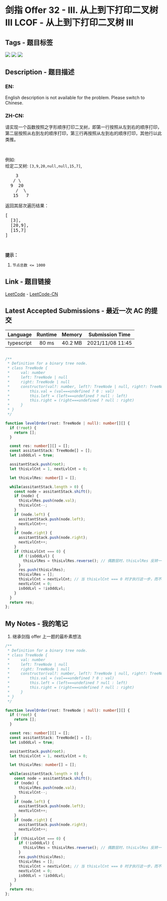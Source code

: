 
# 剑指 Offer 32 - III. 从上到下打印二叉树 III LCOF - 从上到下打印二叉树 III

## Tags - 题目标签

 <img src="https://img.shields.io/badge/Tree-树-blue.svg">   <img src="https://img.shields.io/badge/Breadth-First Search-广度优先搜索-blue.svg">   <img src="https://img.shields.io/badge/Binary Tree-二叉树-blue.svg">  


## Description - 题目描述

### EN:
English description is not available for the problem. Please switch to Chinese.

### ZH-CN:
<p>请实现一个函数按照之字形顺序打印二叉树，即第一行按照从左到右的顺序打印，第二层按照从右到左的顺序打印，第三行再按照从左到右的顺序打印，其他行以此类推。</p>

<p>&nbsp;</p>

<p>例如:<br>
给定二叉树:&nbsp;<code>[3,9,20,null,null,15,7]</code>,</p>

<pre>    3
   / \
  9  20
    /  \
   15   7
</pre>

<p>返回其层次遍历结果：</p>

<pre>[
  [3],
  [20,9],
  [15,7]
]
</pre>

<p>&nbsp;</p>

<p><strong>提示：</strong></p>

<ol>
	<li><code>节点总数 &lt;= 1000</code></li>
</ol>



## Link - 题目链接

[LeetCode](https://leetcode.com/problems/cong-shang-dao-xia-da-yin-er-cha-shu-iii-lcof/description/)  -  [LeetCode-CN](https://leetcode-cn.com/problems/cong-shang-dao-xia-da-yin-er-cha-shu-iii-lcof/description/)
## Latest Accepted Submissions - 最近一次 AC 的提交


| Language | Runtime | Memory | Submission Time |
|:---:|:---:|:---:|:---:|
| typescript  | 80 ms | 40.2 MB | 2021/11/08 11:45 |

```typescript

/**
 * Definition for a binary tree node.
 * class TreeNode {
 *     val: number
 *     left: TreeNode | null
 *     right: TreeNode | null
 *     constructor(val?: number, left?: TreeNode | null, right?: TreeNode | null) {
 *         this.val = (val===undefined ? 0 : val)
 *         this.left = (left===undefined ? null : left)
 *         this.right = (right===undefined ? null : right)
 *     }
 * }
 */

function levelOrder(root: TreeNode | null): number[][] {
  if (!root) {
    return [];
  }

  const res: number[][] = [];
  const assitantStack: TreeNode[] = [];
  let isOddLvl = true;

  assitantStack.push(root);
  let thisLvlCnt = 1, nextLvlCnt = 0;

  let thisLvlRes: number[] = [];

  while(assitantStack.length > 0) {
    const node = assitantStack.shift();
    if (node) {
      thisLvlRes.push(node.val);
      thisLvlCnt--;
    }
    if (node.left) {
      assitantStack.push(node.left);
      nextLvlCnt++;
    }
    if (node.right) {
      assitantStack.push(node.right);
      nextLvlCnt++;
    }
    if (thisLvlCnt === 0) {
      if (!isOddLvl) {
        thisLvlRes = thisLvlRes.reverse(); // 偶数层时，thisLvlRes 反转一下即可
      }
      res.push(thisLvlRes);
      thisLvlRes = [];
      thisLvlCnt = nextLvlCnt; // 当 thisLvlCnt === 0 时才执行这一步，而不是每次循环开头都执行这一步
      nextLvlCnt = 0;
      isOddLvl = !isOddLvl;
    }
  }
  return res;
};

```
## My Notes - 我的笔记


1. 继承剑指 offer 上一题的最朴素想法
```typescript
/**
 * Definition for a binary tree node.
 * class TreeNode {
 *     val: number
 *     left: TreeNode | null
 *     right: TreeNode | null
 *     constructor(val?: number, left?: TreeNode | null, right?: TreeNode | null) {
 *         this.val = (val===undefined ? 0 : val)
 *         this.left = (left===undefined ? null : left)
 *         this.right = (right===undefined ? null : right)
 *     }
 * }
 */

function levelOrder(root: TreeNode | null): number[][] {
  if (!root) {
    return [];
  }

  const res: number[][] = [];
  const assitantStack: TreeNode[] = [];
  let isOddLvl = true;

  assitantStack.push(root);
  let thisLvlCnt = 1, nextLvlCnt = 0;

  let thisLvlRes: number[] = [];

  while(assitantStack.length > 0) {
    const node = assitantStack.shift();
    if (node) {
      thisLvlRes.push(node.val);
      thisLvlCnt--;
    }
    if (node.left) {
      assitantStack.push(node.left);
      nextLvlCnt++;
    }
    if (node.right) {
      assitantStack.push(node.right);
      nextLvlCnt++;
    }
    if (thisLvlCnt === 0) {
      if (!isOddLvl) {
        thisLvlRes = thisLvlRes.reverse(); // 偶数层时，thisLvlRes 反转一下即可
      }
      res.push(thisLvlRes);
      thisLvlRes = [];
      thisLvlCnt = nextLvlCnt; // 当 thisLvlCnt === 0 时才执行这一步，而不是每次循环开头都执行这一步
      nextLvlCnt = 0;
      isOddLvl = !isOddLvl;
    }
  }
  return res;
};
```

